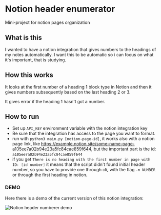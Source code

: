 # Notion header enumerator
Mini-project for notion pages organization

## What is this
I wanted to have a notion integration that gives numbers to the headings of my
notes automatically.
I want this to be automatic so i can focus on what it's important, that is studying.

## How this works
It looks at the first number of a heading 1 block type in Notion and then
it gives numbers subsequently based on the last heading 2 or 3.

It gives error if the heading 1 hasn't got a number.

## How to run 
- Set up `API_KEY` environment variable with the notion integration key
- Be sure that the integration has access to the page you want to format.
- run with `python3 main.py [notion-page-id]`, it works also with a notion page link, like https://example.notion.site/some-name-page-a105ee7a02b94e23a5fc84cae859f644, but the important part is the id: `a105ee7a02b94e23a5fc84cae859f644`
- if you get `There is no heading with the first number in page with ID: [id number]` it means that the script didn't found initial header number, so you have to provide one through cli, with the flag `-n NUMBER` or through the first heading in notion.

### DEMO
Here there is a demo of the current version of this notion integration:










![Notion header numberer demo](https://media4.giphy.com/media/mZmCao3qfLhvcRS0N5/giphy.gif?cid=790b76113a5aa15680ab104349db6c086ec8e8f90332b464&rid=giphy.gif)

